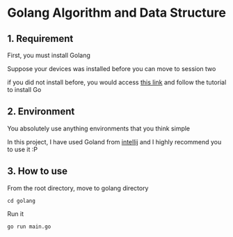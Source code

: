 # Golang Algorithm and Data Structure

## 1. Requirement
<p>First, you must install Golang</p>
<p>Suppose your devices was installed before you can move to session two</p>
<p>if you did not install before, you would access <a href="https://go.dev/doc/install">this link</a> and follow the tutorial to install Go</p>

## 2. Environment
<p>You absolutely use anything environments that you think simple</p>
<p>In this project, I have used Goland from <a href="https://www.jetbrains.com/go/promo/?source=google&medium=cpc&campaign=10165081362&term=goland&gclid=CjwKCAjw7p6aBhBiEiwA83fGuolqmQWJMWVqdpnxLnaN2RSFco8in8-sppz9X7cmjRaTc8S5XGjfqxoCiVsQAvD_BwE">intellij</a> and I highly recommend you to use it :P</p>

## 3. How to use
<p>From the root directory, move to golang directory</p>

```
cd golang
```

<p>Run it</p>

```
go run main.go
```